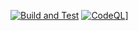 [![Build and Test](https://github.com/starushykart/ef-core-encryption/actions/workflows/build-and-test.yml/badge.svg)](https://github.com/starushykart/ef-core-encryption/actions/workflows/build-and-test.yml)
[![CodeQL](https://github.com/starushykart/ef-core-encryption/actions/workflows/codeql.yml/badge.svg?branch=main&event=push)](https://github.com/starushykart/ef-core-encryption/actions/workflows/codeql.yml)]

